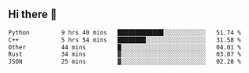 ## Hi there 👋

<!--
**whirlun/whirlun** is a ✨ _special_ ✨ repository because its `README.md` (this file) appears on your GitHub profile.

Here are some ideas to get you started:

- 🔭 I’m currently working on ...
- 🌱 I’m currently learning ...
- 👯 I’m looking to collaborate on ...
- 🤔 I’m looking for help with ...
- 💬 Ask me about ...
- 📫 How to reach me: ...
- 😄 Pronouns: ...
- ⚡ Fun fact: ...
-->
<!--START_SECTION:waka-->

```txt
Python         9 hrs 40 mins   █████████████░░░░░░░░░░░░   51.74 %
C++            5 hrs 54 mins   ████████░░░░░░░░░░░░░░░░░   31.58 %
Other          44 mins         █░░░░░░░░░░░░░░░░░░░░░░░░   04.01 %
Rust           34 mins         ▓░░░░░░░░░░░░░░░░░░░░░░░░   03.07 %
JSON           25 mins         ▓░░░░░░░░░░░░░░░░░░░░░░░░   02.28 %
```

<!--END_SECTION:waka-->
